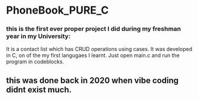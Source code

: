 # PhoneBook_PURE_C

### this is the first ever proper project I did during my freshman year in my University:

It is a contact list which has CRUD operations using cases. It was developed in C, on of the my first langugaes I learnt. Just open main.c and run the program in codeblocks.

## this was done back in 2020 when vibe coding didnt exist much.
